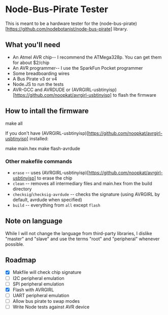 # Node-Bus-Pirate Tester

This is meant to be a hardware tester for the (node-bus-pirate)[https://github.com/nodebotanist/node-bus-pirate] library.

## What you'll need

* An Atmel AVR chip-- I recommend the ATMega328p. You can get them for about $2/chip
* An AVR programmer-- I use the SparkFun Pocket programmer
* Some breadboarding wires
* A Bus Pirate v3 or v4
* Node.JS to run the tests
* AVR-GCC and AVRDUDE or (AVRGIRL-usbtinyisp)[https://github.com/noopkat/avrgirl-usbtinyisp] to flash the firmware

## How to intall the firmware

make all

If you don't have (AVRGIRL-usbtinyisp)[https://github.com/noopkat/avrgirl-usbtinyisp] installed:

make main.hex
make flash-avrdude

### Other makefile commands

* `erase` -- uses (AVRGIRL-usbtinyisp)[https://github.com/noopkat/avrgirl-usbtinyisp] to erase the chip
* `clean` -- removes all intermediary files and main.hex from the build directory
* `checksig`/`checksig-avrdude` -- checks the signature (using AVRGIRL by default, avrdude when specified)
* `build` -- everything from `all` except `flash`

## Note on language

While I will not change the language from third-party libraries, I dislike "master" and "slave" and use the terms "root" and "peripheral" whenever possible.

## Roadmap

- [x] Makfile will check chip signature
- [ ] I2C peripheral emulation
- [ ] SPI peripheral emulation
- [x] Flash with AVRGIRL
- [ ] UART peripheral emulation
- [ ] Allow bus pirate to swap modes
- [ ] Write Node tests against AVR device
